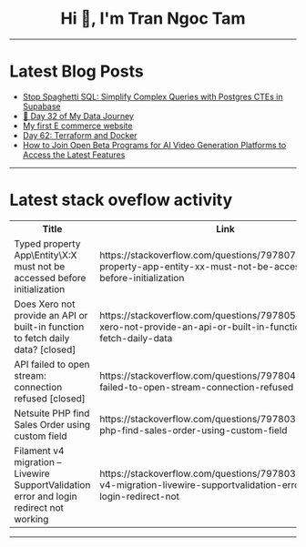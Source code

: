 <h1 align="center">Hi 👋, I'm Tran Ngoc Tam</h1>

---

# Latest Blog Posts 
<!-- BLOG-POST-LIST:START -->
- [Stop Spaghetti SQL: Simplify Complex Queries with Postgres CTEs in Supabase](https://dev.to/ivankahl/stop-spaghetti-sql-simplify-complex-queries-with-postgres-ctes-in-supabase-1f8h)
- [🚀 Day 32 of My Data Journey](https://dev.to/_adii3107/day-32-of-my-data-journey-5bl1)
- [My first E commerce website](https://dev.to/iftikhar_ali_2c143d37aeb0/my-first-e-commerce-website-19b1)
- [Day 62: Terraform and Docker](https://dev.to/udoh_deborah_b1e484c474bf/day-62-terraform-and-docker-4247)
- [How to Join Open Beta Programs for AI Video Generation Platforms to Access the Latest Features](https://dev.to/alex-john/how-to-join-open-beta-programs-for-ai-video-generation-platforms-to-access-the-latest-features-3gdk)
<!-- BLOG-POST-LIST:END -->

---

# Latest stack oveflow activity
<table>
  <tr><th>Title</th><th>Link</th></tr>
  <!-- STACKOVERFLOW:START --><tr><td>Typed property App\Entity\X:X must not be accessed before initialization</td><td>https://stackoverflow.com/questions/79780756/typed-property-app-entity-xx-must-not-be-accessed-before-initialization</td></tr><tr><td>Does Xero not provide an API or built-in function to fetch daily data? [closed]</td><td>https://stackoverflow.com/questions/79780587/does-xero-not-provide-an-api-or-built-in-function-to-fetch-daily-data</td></tr><tr><td>API failed to open stream: connection refused [closed]</td><td>https://stackoverflow.com/questions/79780439/api-failed-to-open-stream-connection-refused</td></tr><tr><td>Netsuite PHP find Sales Order using custom field</td><td>https://stackoverflow.com/questions/79780397/netsuite-php-find-sales-order-using-custom-field</td></tr><tr><td>Filament v4 migration – Livewire SupportValidation error and login redirect not working</td><td>https://stackoverflow.com/questions/79780386/filament-v4-migration-livewire-supportvalidation-error-and-login-redirect-not</td></tr><!-- STACKOVERFLOW:END -->
</table>

---


